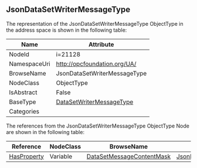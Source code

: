 <!-- objecttype -->
## JsonDataSetWriterMessageType
  
<!-- end of text -->
The representation of the JsonDataSetWriterMessageType ObjectType in the address space is shown in the following table:  

|Name|Attribute|
|---|---|
|NodeId|i=21128|
|NamespaceUri|http://opcfoundation.org/UA/|
|BrowseName|JsonDataSetWriterMessageType|
|NodeClass|ObjectType|
|IsAbstract|False|
|BaseType|[DataSetWriterMessageType](../../ObjectTypes/DataSetWriterMessageType/readme.md)|
|Categories||

The references from the JsonDataSetWriterMessageType ObjectType Node are shown in the following table:  

|Reference|NodeClass|BrowseName|DataType|TypeDefinition|ModellingRule|
|---|---|---|---|---|---|
|[HasProperty](../../ReferenceTypes/HasProperty/readme.md)|Variable|[DataSetMessageContentMask](#DataSetMessageContentMask)|[JsonDataSetMessageContentMask](../../DataTypes/JsonDataSetMessageContentMask/readme.md)|[PropertyType](../../VariableTypes/PropertyType/readme.md)|[Mandatory](../../Objects/Mandatory/readme.md)|


